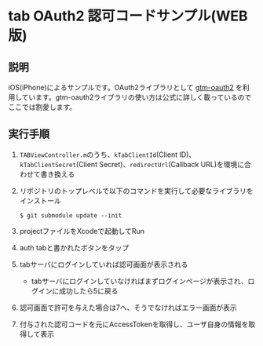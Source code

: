# tab OAuth2 認可コードサンプル(WEB版)
## 説明
iOS(iPhone)によるサンプルです。OAuth2ライブラリとして [gtm-oauth2](http://code.google.com/p/gtm-oauth2/) を利用しています。gtm-oauth2ライブラリの使い方は公式に詳しく載っているのでここでは割愛します。

## 実行手順
1. ``TABViewController.m``のうち、``kTabClientId``(Client ID)、``kTabClientSecret``(Client Secret)、``redirectUrl``(Callback URL)を環境に合わせて書き換える
2. リポジトリのトップレベルで以下のコマンドを実行して必要なライブラリをインストール

   ```
   $ git submodule update --init
   ```

3. projectファイルをXcodeで起動してRun
4. auth tabと書かれたボタンをタップ
5. tabサーバにログインしていれば認可画面が表示される
	* tabサーバにログインしていなければまずログインページが表示され、ログインに成功したら5に戻る
6. 認可画面で許可を与えた場合は7へ、そうでなければエラー画面が表示
7. 付与された認可コードを元にAccessTokenを取得し、ユーザ自身の情報を取得して表示

